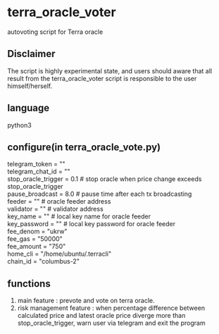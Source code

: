 # terra_oracle_voter
autovoting script for Terra oracle

## Disclaimer
The script is highly experimental state, and users should aware that all result from the terra_oracle_voter script is responsible to the user himself/herself.

## language
python3

## configure(in terra_oracle_vote.py)
telegram_token = ""\
telegram_chat_id = ""\
stop_oracle_trigger = 0.1 # stop oracle when price change exceeds stop_oracle_trigger\
pause_broadcast = 8.0 # pause time after each tx broadcasting\
feeder = "" # oracle feeder address\
validator = "" # validator address\
key_name = "" # local key name for oracle feeder\
key_password = "" # local key password for oracle feeder\
fee_denom = "ukrw"\
fee_gas = "50000"\
fee_amount = "750"\
home_cli = "/home/ubuntu/.terracli"\
chain_id = "columbus-2"

## functions
1. main feature : prevote and vote on terra oracle.
2. risk management feature : when percentage difference between calculated price and latest oracle price diverge more than stop_oracle_trigger, warn user via telegram and exit the program
